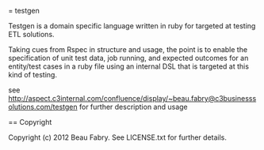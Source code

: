 = testgen

Testgen is a domain specific language written in ruby for targeted at
testing ETL solutions.

Taking cues from Rspec in structure and usage, the point is to enable
the specification of unit test data, job running, and expected outcomes
for an entity/test cases in a ruby file using an internal DSL that is
targeted at this kind of testing.

see http://aspect.c3internal.com/confluence/display/~beau.fabry@c3businesssolutions.com/testgen for further description and usage

== Copyright

Copyright (c) 2012 Beau Fabry. See LICENSE.txt for
further details.

